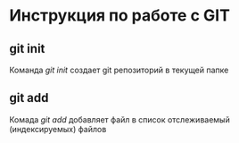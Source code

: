 # Инструкция по работе с GIT

## git init

Команда *git init* создает git репозиторий в текущей папке

## git add

Комада *git add* добавляет файл в список отслеживаемый (индексируемых) файлов